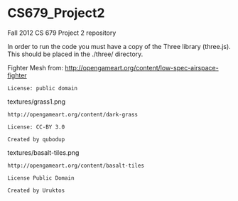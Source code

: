 CS679_Project2
==============

Fall 2012 CS 679 Project 2 repository

In order to run the code you must have a copy of the Three library (three.js).
This should be placed in the ./three/ directory.

Fighter Mesh from:
	http://opengameart.org/content/low-spec-airspace-fighter

	License: public domain
	
textures/grass1.png

	http://opengameart.org/content/dark-grass
	
	License: CC-BY 3.0
	
	Created by qubodup
	
textures/basalt-tiles.png

	http://opengameart.org/content/basalt-tiles
	
	License Public Domain
	
	Created by Uruktos
